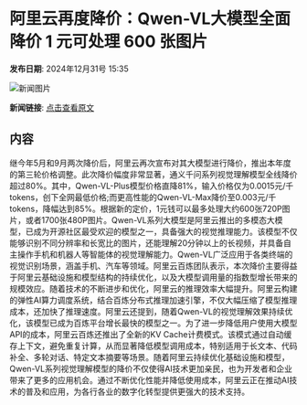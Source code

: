# 阿里云再度降价：Qwen-VL大模型全面降价 1 元可处理 600 张图片

**发布日期**: 2024年12月31号 15:35

![新闻图片](https://pic.chinaz.com/picmap/202009271645446054_11.jpg)

**新闻链接**: [点击查看原文](https://www.aibase.com/zh/news/14392)

## 内容

继今年5月和9月两次降价后，阿里云再次宣布对其大模型进行降价，推出本年度的第三轮价格调整。此次降价幅度非常显著，通义千问系列视觉理解模型全线降价超过80%。其中，Qwen-VL-Plus模型价格直降81%，输入价格仅为0.0015元/千tokens，创下全网最低价格;而更高性能的Qwen-VL-Max降价至0.003元/千tokens，降幅达到85%。根据新的定价，1元钱可以最多处理大约600张720P图片，或者1700张480P图片。Qwen-VL系列大模型是阿里云推出的多模态大模型，已成为开源社区最受欢迎的模型之一，具备强大的视觉推理能力。该模型不仅能够识别不同分辨率和长宽比的图片，还能理解20分钟以上的长视频，并具备自主操作手机和机器人等智能体的视觉理解能力。Qwen-VL广泛应用于各类终端的视觉识别场景，涵盖手机、汽车等领域。阿里云百炼团队表示，本次降价主要得益于阿里云基础设施和模型结构的持续优化，以及大模型调用量的指数型增长带来的规模效应。随着技术的不断进步和优化，阿里云的推理效率大幅提升。阿里云构建的弹性AI算力调度系统，结合百炼分布式推理加速引擎，不仅大幅压缩了模型推理成本，还加快了推理速度。阿里云还提到，随着Qwen-VL的视觉理解效果持续优化，该模型已成为百炼平台增长最快的模型之一。为了进一步降低用户使用大模型API的成本，阿里云百炼还推出了全新的KV Cache计费模式。该模式通过自动缓存上下文，避免重复计算，从而显著降低模型调用成本，特别适用于长文本、代码补全、多轮对话、特定文本摘要等场景。随着阿里云持续优化基础设施和模型，Qwen-VL系列视觉理解模型的降价不仅使得AI技术更加亲民，也为开发者和企业带来了更多的应用机会。通过不断优化性能并降低使用成本，阿里云正在推动AI技术的普及和应用，为各行各业的数字化转型提供更强大的技术支持。
